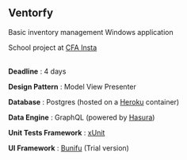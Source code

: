 ## Ventorfy
Basic inventory management Windows application

School project at [CFA Insta](https://www.cfa-insta.fr/)</br></br>

**Deadline** : 4 days

**Design Pattern** : Model View Presenter

**Database** : Postgres (hosted on a [Heroku](https://www.heroku.com) container)

**Data Engine** : GraphQL (powered by [Hasura](https://hasura.io/))

**Unit Tests Framework** : [xUnit](https://xunit.github.io/)

**UI Framework** : [Bunifu](https://bunifuframework.com/) (Trial version)
